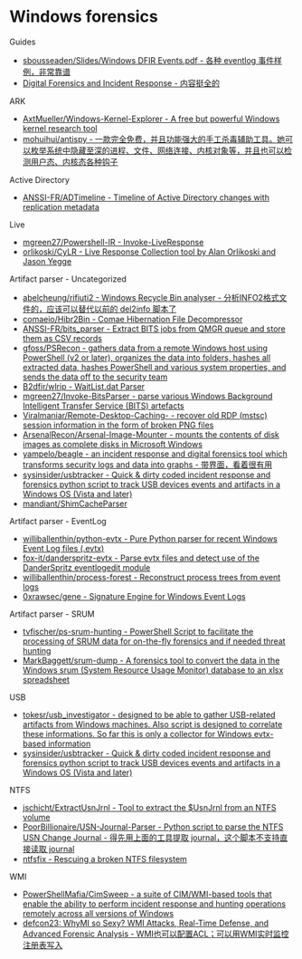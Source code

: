 # Windows forensics

Guides

* [sbousseaden/Slides/Windows DFIR Events.pdf - 各种 eventlog 事件样例，非常靠谱](https://github.com/sbousseaden/Slides/blob/master/Windows%20DFIR%20Events.pdf)
* [Digital Forensics and Incident Response - 内容挺全的](https://www.jaiminton.com/cheatsheet/DFIR/)

ARK

* [AxtMueller/Windows-Kernel-Explorer - A free but powerful Windows kernel research tool](https://github.com/AxtMueller/Windows-Kernel-Explorer)
* [mohuihui/antispy - 一款完全免费，并且功能强大的手工杀毒辅助工具。她可以枚举系统中隐藏至深的进程、文件、网络连接、内核对象等，并且也可以检测用户态、内核态各种钩子](https://github.com/mohuihui/antispy)

Active Directory

* [ANSSI-FR/ADTimeline - Timeline of Active Directory changes with replication metadata](https://github.com/ANSSI-FR/ADTimeline)

Live

* [mgreen27/Powershell-IR - Invoke-LiveResponse](https://github.com/mgreen27/Powershell-IR)
* [orlikoski/CyLR - Live Response Collection tool by Alan Orlikoski and Jason Yegge](https://github.com/orlikoski/CyLR)

Artifact parser - Uncategorized

* [abelcheung/rifiuti2 - Windows Recycle Bin analyser - 分析INFO2格式文件的，应该可以替代以前的 del2info 脚本了](https://github.com/abelcheung/rifiuti2)
* [comaeio/Hibr2Bin - Comae Hibernation File Decompressor](https://github.com/comaeio/Hibr2Bin)
* [ANSSI-FR/bits_parser - Extract BITS jobs from QMGR queue and store them as CSV records](https://github.com/ANSSI-FR/bits_parser)
* [gfoss/PSRecon - gathers data from a remote Windows host using PowerShell (v2 or later), organizes the data into folders, hashes all extracted data, hashes PowerShell and various system properties, and sends the data off to the security team](https://github.com/gfoss/PSRecon)
* [B2dfir/wlrip - WaitList.dat Parser](https://github.com/B2dfir/wlrip)
* [mgreen27/Invoke-BitsParser - parse various Windows Background Intelligent Transfer Service (BITS) artefacts](https://github.com/mgreen27/Invoke-BitsParser)
* [Viralmaniar/Remote-Desktop-Caching- - recover old RDP (mstsc) session information in the form of broken PNG files](https://github.com/Viralmaniar/Remote-Desktop-Caching-)
* [ArsenalRecon/Arsenal-Image-Mounter - mounts the contents of disk images as complete disks in Microsoft Windows](https://github.com/ArsenalRecon/Arsenal-Image-Mounter)
* [yampelo/beagle - an incident response and digital forensics tool which transforms security logs and data into graphs - 带界面，看着很有用](https://github.com/yampelo/beagle)
* [sysinsider/usbtracker - Quick & dirty coded incident response and forensics python script to track USB devices events and artifacts in a Windows OS (Vista and later)](https://github.com/sysinsider/usbtracker)
* [mandiant/ShimCacheParser](https://github.com/mandiant/ShimCacheParser)

Artifact parser - EventLog

* [williballenthin/python-evtx - Pure Python parser for recent Windows Event Log files (.evtx)](https://github.com/williballenthin/python-evtx/blob/master/scripts/evtx_dump.py)
* [fox-it/danderspritz-evtx - Parse evtx files and detect use of the DanderSpritz eventlogedit module](https://github.com/fox-it/danderspritz-evtx)
* [williballenthin/process-forest - Reconstruct process trees from event logs](https://github.com/williballenthin/process-forest)
* [0xrawsec/gene - Signature Engine for Windows Event Logs](https://github.com/0xrawsec/gene)

Artifact parser - SRUM

* [tvfischer/ps-srum-hunting - PowerShell Script to facilitate the processing of SRUM data for on-the-fly forensics and if needed threat hunting](https://github.com/tvfischer/ps-srum-hunting)
* [MarkBaggett/srum-dump - A forensics tool to convert the data in the Windows srum (System Resource Usage Monitor) database to an xlsx spreadsheet](https://github.com/MarkBaggett/srum-dump)

USB

* [tokesr/usb_investigator - designed to be able to gather USB-related artifacts from Windows machines. Also script is designed to correlate these informations. So far this is only a collector for Windows evtx-based information](https://github.com/tokesr/usb_investigator)
* [sysinsider/usbtracker - Quick & dirty coded incident response and forensics python script to track USB devices events and artifacts in a Windows OS (Vista and later)](https://github.com/sysinsider/usbtracker)

NTFS

* [jschicht/ExtractUsnJrnl - Tool to extract the $UsnJrnl from an NTFS volume](https://github.com/jschicht/ExtractUsnJrnl)
* [PoorBillionaire/USN-Journal-Parser - Python script to parse the NTFS USN Change Journal - 得先用上面的工具提取 journal，这个脚本不支持直接读取 journal](https://github.com/PoorBillionaire/USN-Journal-Parser)
* [ntfsfix - Rescuing a broken NTFS filesystem](https://marcan.st/2015/10/rescuing-a-broken-ntfs-filesystem/)

WMI

* [PowerShellMafia/CimSweep - a suite of CIM/WMI-based tools that enable the ability to perform incident response and hunting operations remotely across all versions of Windows](https://github.com/PowerShellMafia/CimSweep)
* [defcon23: WhyMI so Sexy? WMI Attacks, Real-Time Defense, and Advanced Forensic Analysis - WMI也可以配置ACL；可以用WMI实时监控注册表写入](https://repo.zenk-security.com/Forensic/DEFCON-23-WMI-Attacks-Defense-Forensics.pdf)

